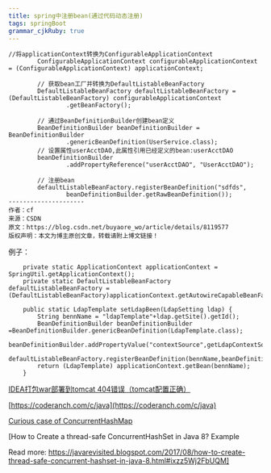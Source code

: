 ```yaml
---
title: spring中注册bean(通过代码动态注册)
tags: springBoot
grammar_cjkRuby: true
---
```


```
//将applicationContext转换为ConfigurableApplicationContext
		ConfigurableApplicationContext configurableApplicationContext = (ConfigurableApplicationContext) applicationContext;
		
		// 获取bean工厂并转换为DefaultListableBeanFactory
		DefaultListableBeanFactory defaultListableBeanFactory = (DefaultListableBeanFactory) configurableApplicationContext
				.getBeanFactory();
		
		// 通过BeanDefinitionBuilder创建bean定义
		BeanDefinitionBuilder beanDefinitionBuilder = BeanDefinitionBuilder
				.genericBeanDefinition(UserService.class);
		// 设置属性userAcctDAO,此属性引用已经定义的bean:userAcctDAO
		beanDefinitionBuilder
				.addPropertyReference("userAcctDAO", "UserAcctDAO");
		
		// 注册bean
		defaultListableBeanFactory.registerBeanDefinition("sdfds",
				beanDefinitionBuilder.getRawBeanDefinition());
--------------------- 
作者：cf 
来源：CSDN 
原文：https://blog.csdn.net/buyaore_wo/article/details/8119577 
版权声明：本文为博主原创文章，转载请附上博文链接！
```


例子：

```
	private static ApplicationContext applicationContext = SpringUtil.getApplicationContext();
	private static DefaultListableBeanFactory defaultListableBeanFactory = (DefaultListableBeanFactory)applicationContext.getAutowireCapableBeanFactory();
	
    public static LdapTemplate setLdapBeen(LdapSetting ldap) {
    	String bennName = "ldapTemplate"+ldap.getSite().getId();
    	BeanDefinitionBuilder beanDefinitionBuilder =BeanDefinitionBuilder.genericBeanDefinition(LdapTemplate.class);
    	beanDefinitionBuilder.addPropertyValue("contextSource",getLdapContextSource(ldap));
    	defaultListableBeanFactory.registerBeanDefinition(bennName,beanDefinitionBuilder.getBeanDefinition());
    	return (LdapTemplate) applicationContext.getBean(bennName);
    }
```


[IDEA打包war部署到tomcat 404错误（tomcat配置正确）](https://blog.csdn.net/jyfjyt/article/details/78617112)


[https://coderanch.com/c/java](https://coderanch.com/c/java)

[Curious case of ConcurrentHashMap](https://medium.com/@itsromiljain/curious-case-of-concurrenthashmap-90249632d335)

[How to Create a thread-safe ConcurrentHashSet in Java 8? Example

Read more: https://javarevisited.blogspot.com/2017/08/how-to-create-thread-safe-concurrent-hashset-in-java-8.html#ixzz5Wj2FbUQM]